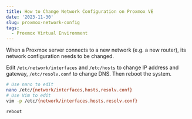 ```yaml
---
title: How to Change Network Configuration on Proxmox VE
date: '2023-11-30'
slug: proxmox-network-config
tags:
  - Proxmox Virtual Environment
---
```


When a Proxmox server connects to a new network (e.g. a new router), its network configuration needs to be changed.

Edit `/etc/network/interfaces` and `/etc/hosts` to change IP address and gateway, `/etc/resolv.conf` to change DNS. Then reboot the system.

```bash
# Use nano to edit
nano /etc/{network/interfaces,hosts,resolv.conf}
# Use Vim to edit
vim -p /etc/{network/interfaces,hosts,resolv.conf}
```

```bash
reboot
```
